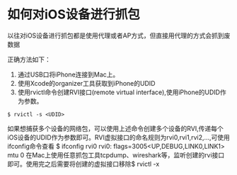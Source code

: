 # 如何对iOS设备进行抓包

以往对iOS设备进行抓包都是使用代理或者AP方式，但直接用代理的方式会抓到废数据


正确方法如下：

1. 通过USB口将iPhone连接到Mac上。
2. 使用Xcode的organizer工具获取到iPhone的UDID
3. 使用rvictl命令创建RVI接口(remote virtual interface),使用iPhone的UDID作为参数。

```
$ rvictl -s <UDID>
```

如果想捕获多个设备的网络包，可以使用上述命令创建多个设备的RVI,传递每个iOS设备的UDID作为参数即可。RVI虚拟接口的命名规则为rvi0,rvi1,rvi2,…,可使用ifconfig命令查看
$ ifconfig rvi0
 rvi0: flags=3005<UP,DEBUG,LINK0,LINK1> mtu 0
在Mac上使用任意抓包工具tcpdump、wireshark等，监听创建的rvi接口即可。使用完之后需要将创建的虚拟接口移除$ rvictl -x <UDID>